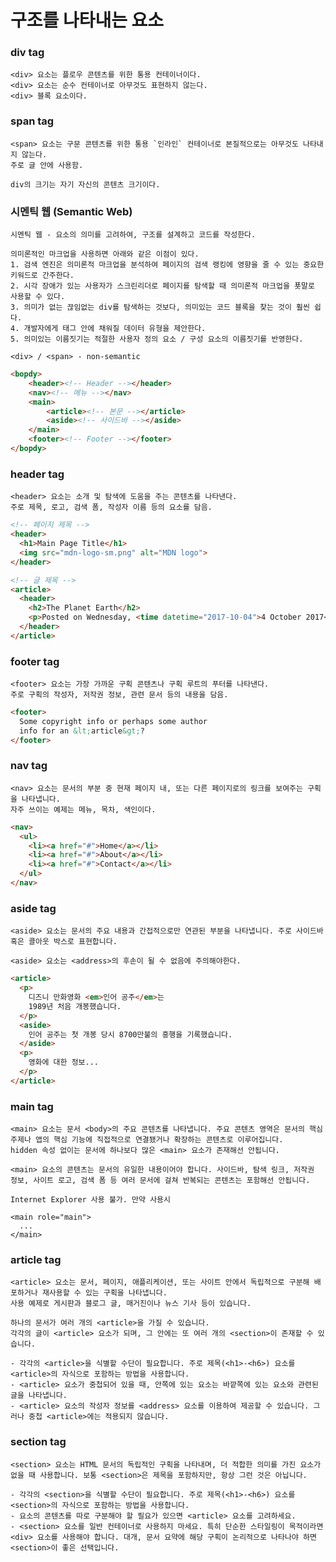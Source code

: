 # 구조를 나타내는 요소

### div tag

    <div> 요소는 플로우 콘텐츠를 위한 통용 컨테이너이다.
    <div> 요소는 순수 컨테이너로 아무것도 표현하지 않는다.
    <div> 블록 요소이다.

### span tag

    <span> 요소는 구문 콘텐츠를 위한 통용 `인라인` 컨테이너로 본질적으로는 아무것도 나타내지 않는다.
    주로 글 안에 사용함. 

    div의 크기는 자기 자신의 콘텐츠 크기이다.

### 시멘틱 웹 (Semantic Web)

    시멘틱 웹 - 요소의 의미를 고려하여, 구조를 설계하고 코드를 작성한다.
    
    의미론적인 마크업을 사용하면 아래와 같은 이점이 있다.
    1. 검색 엔진은 의미론적 마크업을 분석하여 페이지의 검색 랭킹에 영향을 줄 수 있는 중요한 키워드로 간주한다.
    2. 시각 장애가 있는 사용자가 스크린리더로 페이지를 탐색할 때 의미론적 마크업을 푯말로 사용할 수 있다.
    3. 의미가 없는 끊임없는 div를 탐색하는 것보다, 의미있는 코드 블록을 찾는 것이 훨씬 쉽다.
    4. 개발자에게 태그 안에 채워질 데이터 유형을 제안한다.
    5. 의미있는 이름짓기는 적절한 사용자 정의 요소 / 구성 요소의 이름짓기를 반영한다.
    
    <div> / <span> - non-semantic

```html
<bopdy>
    <header><!-- Header --></header>
    <nav><!-- 메뉴 --></nav>
    <main>
        <article><!-- 본문 --></article>
        <aside><!-- 사이드바 --></aside>
    </main>
    <footer><!-- Footer --></footer>
</bopdy>
```

### header tag
    <header> 요소는 소개 및 탐색에 도움을 주는 콘텐츠를 나타낸다.
    주로 제목, 로고, 검색 폼, 작성자 이름 등의 요소를 담음.

```html
<!-- 페이지 제목 -->
<header>
  <h1>Main Page Title</h1>
  <img src="mdn-logo-sm.png" alt="MDN logo">
</header>

<!-- 글 제목 -->
<article>
  <header>
    <h2>The Planet Earth</h2>
    <p>Posted on Wednesday, <time datetime="2017-10-04">4 October 2017</time> by Jane Smith</p>
  </header>
</article>

```

### footer tag
    <footer> 요소는 가장 가까운 구획 콘텐츠나 구획 루트의 푸터를 나타낸다.
    주로 구획의 작성자, 저작권 정보, 관련 문서 등의 내용을 담음.

```html
<footer>
  Some copyright info or perhaps some author
  info for an &lt;article&gt;?
</footer>
```

### nav tag
    <nav> 요소는 문서의 부분 중 현재 페이지 내, 또는 다른 페이지로의 링크를 보여주는 구획을 나타냅니다.
    자주 쓰이는 예제는 메뉴, 목차, 색인이다.

```html
<nav>
  <ul>
    <li><a href="#">Home</a></li>
    <li><a href="#">About</a></li>
    <li><a href="#">Contact</a></li>
  </ul>
</nav>
```

### aside tag
    <aside> 요소는 문서의 주요 내용과 간접적으로만 연관된 부분을 나타냅니다. 주로 사이드바 혹은 콜아웃 박스로 표현합니다.
    
    <aside> 요소는 <address>의 후손이 될 수 없음에 주의해야한다.

```html
<article>
  <p>
    디즈니 만화영화 <em>인어 공주</em>는
    1989년 처음 개봉했습니다.
  </p>
  <aside>
    인어 공주는 첫 개봉 당시 8700만불의 흥행을 기록했습니다.
  </aside>
  <p>
    영화에 대한 정보...
  </p>
</article>
```

### main tag
    <main> 요소는 문서 <body>의 주요 콘텐츠를 나타냅니다. 주요 콘텐츠 영역은 문서의 핵심 주제나 앱의 핵심 기능에 직접적으로 연결됐거나 확장하는 콘텐츠로 이루어집니다.
    hidden 속성 없이는 문서에 하나보다 많은 <main> 요소가 존재해선 안됩니다.

    <main> 요소의 콘텐츠는 문서의 유일한 내용이어야 합니다. 사이드바, 탐색 링크, 저작권 정보, 사이트 로고, 검색 폼 등 여러 문서에 걸쳐 반복되는 콘텐츠는 포함해선 안됩니다.
    
    Internet Explorer 사용 불가. 만약 사용시

    <main role="main">
      ...
    </main>

### article tag
    <article> 요소는 문서, 페이지, 애플리케이션, 또는 사이트 안에서 독립적으로 구분해 배포하거나 재사용할 수 있는 구획을 나타냅니다. 
    사용 예제로 게시판과 블로그 글, 매거진이나 뉴스 기사 등이 있습니다.

    하나의 문서가 여러 개의 <article>을 가질 수 있습니다.
    각각의 글이 <article> 요소가 되며, 그 안에는 또 여러 개의 <section>이 존재할 수 있습니다.

    - 각각의 <article>을 식별할 수단이 필요합니다. 주로 제목(<h1>-<h6>) 요소를 <article>의 자식으로 포함하는 방법을 사용합니다.
    - <article> 요소가 중첩되어 있을 때, 안쪽에 있는 요소는 바깥쪽에 있는 요소와 관련된 글을 나타냅니다.
    - <article> 요소의 작성자 정보를 <address> 요소를 이용하여 제공할 수 있습니다. 그러나 중첩 <article>에는 적용되지 않습니다.

### section tag
    <section> 요소는 HTML 문서의 독립적인 구획을 나타내며, 더 적합한 의미를 가진 요소가 없을 때 사용합니다. 보통 <section>은 제목을 포함하지만, 항상 그런 것은 아닙니다.

    - 각각의 <section>을 식별할 수단이 필요합니다. 주로 제목(<h1>-<h6>) 요소를 <section>의 자식으로 포함하는 방법을 사용합니다.
    - 요소의 콘텐츠를 따로 구분해야 할 필요가 있으면 <article> 요소를 고려하세요.
    - <section> 요소를 일반 컨테이너로 사용하지 마세요. 특히 단순한 스타일링이 목적이라면 <div> 요소를 사용해야 합니다. 대개, 문서 요약에 해당 구획이 논리적으로 나타나야 하면 <section>이 좋은 선택입니다.

